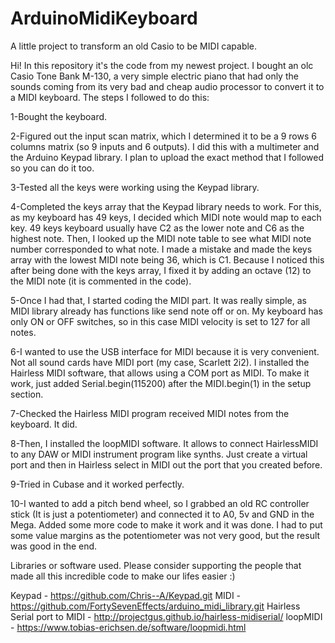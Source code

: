 # ArduinoMidiKeyboard
A little project to transform an old Casio to be MIDI capable.

Hi! In this repository it's the code from my newest project. I bought an olc Casio Tone Bank M-130, a very simple electric piano that had only the sounds coming from its very bad and cheap audio processor to convert it to a MIDI keyboard. The steps I followed to do this:

1-Bought the keyboard.

2-Figured out the input scan matrix, which I determined it to be a 9 rows 6 columns matrix (so 9 inputs and 6 outputs). I did this with a multimeter and the Arduino Keypad library. I plan to upload the exact method that I followed so you can do it too.

3-Tested all the keys were working using the Keypad library.

4-Completed the keys array that the Keypad library needs to work. For this, as my keyboard has 49 keys, I decided which MIDI note would map to each key. 49 keys keyboard usually have C2 as the lower note and C6 as the highest note. Then, I looked up the MIDI note table to see what MIDI note number corresponded to what note. I made a mistake and made the keys array with the lowest MIDI note being 36, which is C1. Because I noticed this after being done with the keys array, I fixed it by adding an octave (12) to the MIDI note (it is commented in the code).

5-Once I had that, I started coding the MIDI part. It was really simple, as MIDI library already has functions like send note off or on. My keyboard has only ON or OFF switches, so in this case MIDI velocity is set to 127 for all notes.

6-I wanted to use the USB interface for MIDI because it is very convenient. Not all sound cards have MIDI port (my case, Scarlett 2i2). I installed the Hairless MIDI software, that allows using a COM port as MIDI. To make it work, just added Serial.begin(115200) after the MIDI.begin(1) in the setup section.

7-Checked the Hairless MIDI program received MIDI notes from the keyboard. It did.

8-Then, I installed the loopMIDI software. It allows to connect HairlessMIDI to any DAW or MIDI instrument program like synths. Just create a virtual port and then in Hairless select in MIDI out the port that you created before.

9-Tried in Cubase and it worked perfectly.

10-I wanted to add a pitch bend wheel, so I grabbed an old RC controller stick (It is just a potentiometer) and connected it to A0, 5v and GND in the Mega. Added some more code to make it work and it was done. I had to put some value margins as the potentiometer was not very good, but the result was good in the end.

Libraries or software used. Please consider supporting the people that made all this incredible code to make our lifes easier :)

Keypad - https://github.com/Chris--A/Keypad.git
MIDI -   https://github.com/FortySevenEffects/arduino_midi_library.git
Hairless Serial port to MIDI - http://projectgus.github.io/hairless-midiserial/
loopMIDI - https://www.tobias-erichsen.de/software/loopmidi.html
